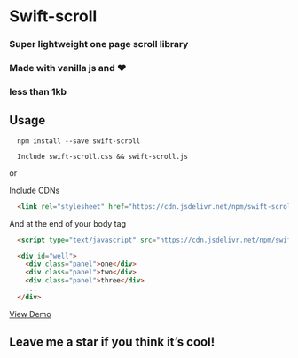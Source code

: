 # Swift-scroll

### Super lightweight one page scroll library
### Made with vanilla js and &hearts;
### less than 1kb

## Usage

```
  npm install --save swift-scroll
```
```
  Include swift-scroll.css && swift-scroll.js
```
or

Include CDNs
```html
  <link rel="stylesheet" href="https://cdn.jsdelivr.net/npm/swift-scroll/dist/swift-scroll.css">
```

And at the end of your body tag
```html
  <script type="text/javascript" src="https://cdn.jsdelivr.net/npm/swift-scroll/dist/swift-scroll.js"></script>
```

```html
  <div id="well">
    <div class="panel">one</div>
    <div class="panel">two</div>
    <div class="panel">three</div>
    ...
  </div>
```

[View Demo](https://kanitsharma.github.io/swift-scroll/)

## Leave me a star if you think it’s cool!
